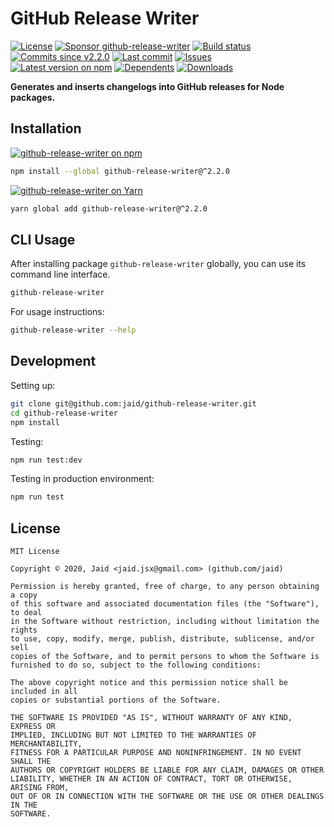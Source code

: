 # GitHub Release Writer


<a href="https://raw.githubusercontent.com/jaid/github-release-writer/master/license.txt"><img src="https://img.shields.io/github/license/jaid/github-release-writer?style=flat-square" alt="License"/></a> <a href="https://github.com/sponsors/jaid"><img src="https://img.shields.io/badge/<3-Sponsor-FF45F1?style=flat-square" alt="Sponsor github-release-writer"/></a>
<a href="https://actions-badge.atrox.dev/jaid/github-release-writer/goto"><img src="https://img.shields.io/endpoint.svg?style=flat-square&url=https%3A%2F%2Factions-badge.atrox.dev%2Fjaid%2Fgithub-release-writer%2Fbadge" alt="Build status"/></a> <a href="https://github.com/jaid/github-release-writer/commits"><img src="https://img.shields.io/github/commits-since/jaid/github-release-writer/v2.2.0?style=flat-square&logo=github" alt="Commits since v2.2.0"/></a> <a href="https://github.com/jaid/github-release-writer/commits"><img src="https://img.shields.io/github/last-commit/jaid/github-release-writer?style=flat-square&logo=github" alt="Last commit"/></a> <a href="https://github.com/jaid/github-release-writer/issues"><img src="https://img.shields.io/github/issues/jaid/github-release-writer?style=flat-square&logo=github" alt="Issues"/></a>  
<a href="https://npmjs.com/package/github-release-writer"><img src="https://img.shields.io/npm/v/github-release-writer?style=flat-square&logo=npm&label=latest%20version" alt="Latest version on npm"/></a> <a href="https://github.com/jaid/github-release-writer/network/dependents"><img src="https://img.shields.io/librariesio/dependents/npm/github-release-writer?style=flat-square&logo=npm" alt="Dependents"/></a> <a href="https://npmjs.com/package/github-release-writer"><img src="https://img.shields.io/npm/dm/github-release-writer?style=flat-square&logo=npm" alt="Downloads"/></a>

**Generates and inserts changelogs into GitHub releases for Node packages.**















## Installation
<a href="https://npmjs.com/package/github-release-writer"><img src="https://img.shields.io/badge/npm-github--release--writer-C23039?style=flat-square&logo=npm" alt="github-release-writer on npm"/></a>
```bash
npm install --global github-release-writer@^2.2.0
```
<a href="https://yarnpkg.com/package/github-release-writer"><img src="https://img.shields.io/badge/Yarn-github--release--writer-2F8CB7?style=flat-square&logo=yarn&logoColor=white" alt="github-release-writer on Yarn"/></a>
```bash
yarn global add github-release-writer@^2.2.0
```



## CLI Usage
After installing package `github-release-writer` globally, you can use its command line interface.
```bash
github-release-writer
```
For usage instructions:
```bash
github-release-writer --help
```




## Development



Setting up:
```bash
git clone git@github.com:jaid/github-release-writer.git
cd github-release-writer
npm install
```
Testing:
```bash
npm run test:dev
```
Testing in production environment:
```bash
npm run test
```


## License
```text
MIT License

Copyright © 2020, Jaid <jaid.jsx@gmail.com> (github.com/jaid)

Permission is hereby granted, free of charge, to any person obtaining a copy
of this software and associated documentation files (the "Software"), to deal
in the Software without restriction, including without limitation the rights
to use, copy, modify, merge, publish, distribute, sublicense, and/or sell
copies of the Software, and to permit persons to whom the Software is
furnished to do so, subject to the following conditions:

The above copyright notice and this permission notice shall be included in all
copies or substantial portions of the Software.

THE SOFTWARE IS PROVIDED "AS IS", WITHOUT WARRANTY OF ANY KIND, EXPRESS OR
IMPLIED, INCLUDING BUT NOT LIMITED TO THE WARRANTIES OF MERCHANTABILITY,
FITNESS FOR A PARTICULAR PURPOSE AND NONINFRINGEMENT. IN NO EVENT SHALL THE
AUTHORS OR COPYRIGHT HOLDERS BE LIABLE FOR ANY CLAIM, DAMAGES OR OTHER
LIABILITY, WHETHER IN AN ACTION OF CONTRACT, TORT OR OTHERWISE, ARISING FROM,
OUT OF OR IN CONNECTION WITH THE SOFTWARE OR THE USE OR OTHER DEALINGS IN THE
SOFTWARE.
```
